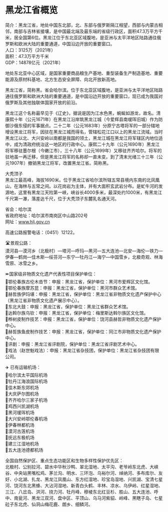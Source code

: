 # 黑龙江省概览  
简介：黑龙江省，地处中国东北部，北、东部与俄罗斯隔江相望，西部与内蒙古相邻，南部与吉林省接壤，是中国最北端及最东端的省级行政区，面积47.3万平方千米，居全国第6位。黑龙江位于东北亚区域腹地，是亚洲与太平洋地区陆路通往俄罗斯和欧洲大陆的重要通道，中国沿边开放的重要窗口。  
人口：3125万（2021年）  
面积：47.3万平方千米  
GDP：14878亿元（2021年）  

地处东北亚中心区域，是国家重要商品粮生产基地、重型装备生产制造基地、重要能源及原材料基地、北方生态安全屏障、向北开放新高地。  

黑龙江省，简称黑。省会哈尔滨。位于东北亚区域腹地，是亚洲与太平洋地区陆路通往俄罗斯和欧洲大陆的重要通道，是中国沿边开放的重要窗口，现已成为我国对俄罗斯及其他独联体国家开放的前沿。  

黑龙江这个名称最早见于《辽史》，据说是因为江水色黑，蜿蜒如游龙，故名。清康熙十年（公元1671年）在黑龙江沿岸筑黑龙江城（今爱辉县南瑷珲旧城）作为防御沙俄东侵的军事据点。二十二年（公元1683年）分原宁古塔将军的一部分辖地增设黑龙江将军，因驻在黑龙江城而得名，管辖松花江口以上的黑龙江流域。当时黑龙江以北、大兴安岭以南都是我国的领土，黑龙江城在黑龙江将军辖区内地位适中，成为清政府统治这一地区的行政中心。康熙二十九年（公元1690年）黑龙江将军移驻墨尔根（今嫩江市），三十八年（公元1699年）又移驻齐齐哈尔。将军的驻地虽一再迁移，但是黑龙江将军的名称却一直未变。到了清末光绪三十三年（公元1907年）撤销黑龙江将军，改置黑龙江省。简称黑。  

大秃顶子  
黑龙江最高峰，海拔1690米。位于黑龙江省哈尔滨所辖五常县境内东南的北凤凰山，在海林与五常之间。以花岗岩为主体，并有大面积玄武岩分布。是虻牛河的发源地，这里有黑龙江天险第一峡，峡谷长4000多米，最深处约1000米，有黑龙江千尺第一瀑，落差达千尺，位于大秃顶子东麓乳名通天河。  

省会：哈尔滨  
省政府地址：哈尔滨市南岗区中山路202号  
网址：<a href="http://www.hlj.gov.cn" target="_blank">www.hlj.gov.cn</a>  

高速公路报警电话：（0451）12122。  

🛣️景观公路：  
漠河县—漠河乡（北极村）—塔河—呼玛—黑河—五大连池—北安—海伦—铁力—伊春—鹤岗—佳木斯—绥芬河—东宁—牡丹江—海宁—中国雪乡，北极奇观、林海雪原、冰雪之乡。  

⏩国家级非物质文化遗产代表性项目保护单位：  
🔸鄂伦春族古伦木沓节：申报：黑龙江省，保护单位：黑河市爱辉区文化馆。  
🔸鄂伦春族摩苏昆：申报：黑龙江省，保护单位：黑河市群众艺术馆。  
🔸赫哲族伊玛堪：申报：黑龙江省，保护单位：黑龙江省非物质文化遗产保护中心（黑龙江省非物质文化遗产展示中心）。  
🔸东北大鼓：申报：黑龙江省，保护单位：黑龙江省群众艺术馆。  
🔸达斡尔族乌钦：申报：黑龙江省，保护单位：梅里斯达斡尔族区文化馆。  
🔸桦树皮制作技艺：申报：黑龙江省，保护单位：饶河县赫哲非物质文化遗产保护中心。  
🔸赫哲族鱼皮制作技艺：申报：黑龙江省，保护单位：同江市非物质文化遗产保护中心。  
🔸评剧：申报：黑龙江省评剧院，保护单位：黑龙江省评剧艺术中心。  
🔸戏法（赵世魁戏法）：申报：黑龙江省杂技团，保护单位：黑龙江省杂技团有限公司。  

✈️ 已有运输机场：  
🔸哈尔滨太平国际机场  
🔸牡丹江海浪国际机场  
🔸佳木斯东郊机场  
🔸大庆萨尔图机场  
🔸齐齐哈尔三家子机场  
🔸鸡西兴凯湖机场  
🔸黑河瑷珲机场  
🔸大兴安岭鄂伦春机场  
🔸伊春林都机场  
🔸漠河古莲机场  
🔸抚远东极机场  
🔸建三江湿地机场  
🔸五大连池德都机场  

全国自然保护区、重点生态功能区和生物多样性保护优先区：  
北极村、公别拉河、碧水中华秋沙鸭、翠北湿地、太平沟、老爷岭东北虎、大峡谷、中央站黑嘴松鸡、茅兰沟、明水、三环泡、乌裕尔河、绰纳河、多布库尔、友好、小北湖、扎龙、黑龙江凤凰山、东方红湿地、珍宝岛湿地、兴凯湖、宝清七星河、饶河东北黑蜂、大沾河湿地、新青白头鹤、丰林、凉水、乌伊岭、红星湿地、三江、八岔岛、洪河、挠力河、牡丹峰、穆棱东北红豆杉、胜山、五大连池、呼中、南瓮河、黑龙江双河、盘中区、平顶山、乌马河紫貂、岭峰、黑瞎子岛、七星砬子东北虎、仙洞山梅花鹿、朗乡、细鳞河。  

